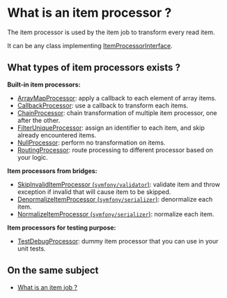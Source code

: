 # What is an item processor ?

The item processor is used by the item job to transform every read item.

It can be any class implementing [ItemProcessorInterface](../../../../src/batch/src/Job/Item/ItemProcessorInterface.php).

## What types of item processors exists ?

**Built-in item processors:**
- [ArrayMapProcessor](../../../../src/batch/src/Job/Item/Processor/ArrayMapProcessor.php):
  apply a callback to each element of array items.
- [CallbackProcessor](../../../../src/batch/src/Job/Item/Processor/CallbackProcessor.php):
  use a callback to transform each items.
- [ChainProcessor](../../../../src/batch/src/Job/Item/Processor/ChainProcessor.php):
  chain transformation of multiple item processor, one after the other.
- [FilterUniqueProcessor](../../../../src/batch/src/Job/Item/Processor/FilterUniqueProcessor.php):
  assign an identifier to each item, and skip already encountered items.
- [NullProcessor](../../../../src/batch/src/Job/Item/Processor/NullProcessor.php):
  perform no transformation on items.
- [RoutingProcessor](../../../../src/batch/src/Job/Item/Processor/RoutingProcessor.php):
  route processing to different processor based on your logic.

**Item processors from bridges:**
- [SkipInvalidItemProcessor (`symfony/validator`)](../../../../src/batch-symfony-validator/src/SkipInvalidItemProcessor.php):
  validate item and throw exception if invalid that will cause item to be skipped.
- [DenormalizeItemProcessor (`symfony/serializer`)](../../../../src/batch-symfony-serializer/src/DenormalizeItemProcessor.php):
  denormalize each item.
- [NormalizeItemProcessor (`symfony/serializer`)](../../../../src/batch-symfony-serializer/src/NormalizeItemProcessor.php):
  normalize each item.

**Item processors for testing purpose:**
- [TestDebugProcessor](../../../../src/batch/src/Test/Job/Item/Processor/TestDebugProcessor.php):
  dummy item processor that you can use in your unit tests.

## On the same subject

- [What is an item job ?](../item-job.md)
